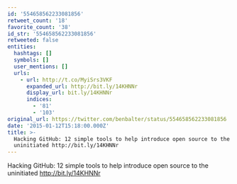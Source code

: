 ```yaml
---
id: '554658562233081856'
retweet_count: '18'
favorite_count: '38'
id_str: '554658562233081856'
retweeted: false
entities:
  hashtags: []
  symbols: []
  user_mentions: []
  urls:
    - url: http://t.co/MyiSrs3VKF
      expanded_url: http://bit.ly/14KHNNr
      display_url: bit.ly/14KHNNr
      indices:
        - '81'
        - '103'
original_url: https://twitter.com/benbalter/status/554658562233081856
date: '2015-01-12T15:18:00.000Z'
title: >-
  Hacking GitHub: 12 simple tools to help introduce open source to the
  uninitiated http://bit.ly/14KHNNr
---
```


Hacking GitHub: 12 simple tools to help introduce open source to the uninitiated http://bit.ly/14KHNNr